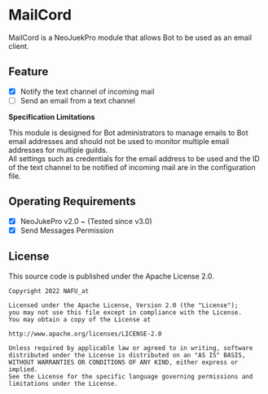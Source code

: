 # MailCord

MailCord is a NeoJuekPro module that allows Bot to be used as an email client.

## Feature
- [x] Notify the text channel of incoming mail
- [ ] Send an email from a text channel

**Specification Limitations**

This module is designed for Bot administrators to manage emails to Bot email addresses and should not be used to monitor multiple email addresses for multiple guilds.  
All settings such as credentials for the email address to be used and the ID of the text channel to be notified of incoming mail are in the configuration file.

## Operating Requirements

- [x] NeoJukePro v2.0 ~ (Tested since v3.0)
- [x] Send Messages Permission

## License

This source code is published under the Apache License 2.0.

    Copyright 2022 NAFU_at

    Licensed under the Apache License, Version 2.0 (the "License");
    you may not use this file except in compliance with the License.
    You may obtain a copy of the License at

    http://www.apache.org/licenses/LICENSE-2.0

    Unless required by applicable law or agreed to in writing, software
    distributed under the License is distributed on an "AS IS" BASIS,
    WITHOUT WARRANTIES OR CONDITIONS OF ANY KIND, either express or implied.
    See the License for the specific language governing permissions and
    limitations under the License.
